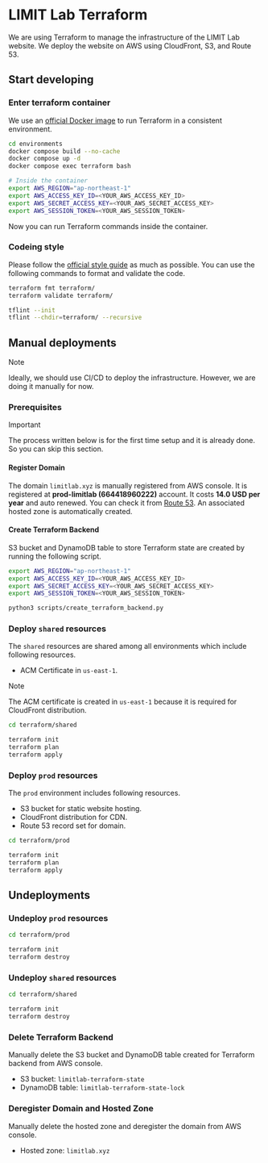 # LIMIT Lab Terraform

We are using Terraform to manage the infrastructure of the LIMIT Lab website.
We deploy the website on AWS using CloudFront, S3, and Route 53.

## Start developing

### Enter terraform container

We use an [official Docker image](https://hub.docker.com/r/hashicorp/terraform) to run Terraform in a consistent environment.

```bash
cd environments
docker compose build --no-cache
docker compose up -d
docker compose exec terraform bash

# Inside the container
export AWS_REGION="ap-northeast-1"
export AWS_ACCESS_KEY_ID=<YOUR_AWS_ACCESS_KEY_ID>
export AWS_SECRET_ACCESS_KEY=<YOUR_AWS_SECRET_ACCESS_KEY>
export AWS_SESSION_TOKEN=<YOUR_AWS_SESSION_TOKEN>
```

Now you can run Terraform commands inside the container.

### Codeing style

Please follow the [official style guide](https://developer.hashicorp.com/terraform/language/style) as much as possible.
You can use the following commands to format and validate the code.

```bash
terraform fmt terraform/
terraform validate terraform/

tflint --init
tflint --chdir=terraform/ --recursive
```

## Manual deployments

> [!NOTE]
> Ideally, we should use CI/CD to deploy the infrastructure. However, we are doing it manually for now.

### Prerequisites

> [!IMPORTANT]
> The process written below is for the first time setup and it is already done.
> So you can skip this section.

#### Register Domain

The domain `limitlab.xyz` is manually registered from AWS console.
It is registered at **prod-limitlab (664418960222)** account.
It costs **14.0 USD per year** and auto renewed.
You can check it from [Route 53](https://us-east-1.console.aws.amazon.com/route53/v2/hostedzones?region=ap-northeast-1#ListRecordSets/Z0529507QPFVJNMD07YL).
An associated hosted zone is automatically created.

#### Create Terraform Backend

S3 bucket and DynamoDB table to store Terraform state are created by running the following script.

```bash
export AWS_REGION="ap-northeast-1"
export AWS_ACCESS_KEY_ID=<YOUR_AWS_ACCESS_KEY_ID>
export AWS_SECRET_ACCESS_KEY=<YOUR_AWS_SECRET_ACCESS_KEY>
export AWS_SESSION_TOKEN=<YOUR_AWS_SESSION_TOKEN>

python3 scripts/create_terraform_backend.py
```

### Deploy `shared` resources

The `shared` resources are shared among all environments which include following resources.
- ACM Certificate in `us-east-1`. 

> [!NOTE]
> The ACM certificate is created in `us-east-1` because it is required for CloudFront distribution.

```bash
cd terraform/shared

terraform init
terraform plan
terraform apply
```

### Deploy `prod` resources

The `prod` environment includes following resources.
- S3 bucket for static website hosting.
- CloudFront distribution for CDN.
- Route 53 record set for domain.

```bash
cd terraform/prod

terraform init
terraform plan
terraform apply
```


## Undeployments

### Undeploy `prod` resources

```bash
cd terraform/prod

terraform init
terraform destroy
```

### Undeploy `shared` resources

```bash
cd terraform/shared

terraform init
terraform destroy
```

### Delete Terraform Backend

Manually delete the S3 bucket and DynamoDB table created for Terraform backend from AWS console.
- S3 bucket: `limitlab-terraform-state`
- DynamoDB table: `limitlab-terraform-state-lock`

### Deregister Domain and Hosted Zone

Manually delete the hosted zone and deregister the domain from AWS console.
- Hosted zone: `limitlab.xyz`